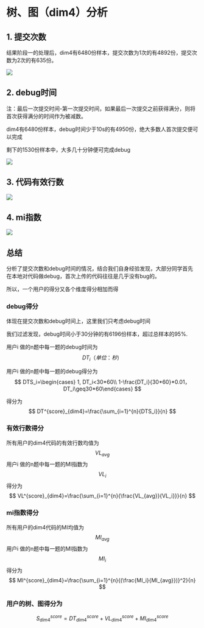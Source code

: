 # 树、图（dim4）分析

## 1. 提交次数

结果阶段一的处理后，dim4有6480份样本，提交次数为1次的有4892份，提交次数为2次的有635份。





![](https://sec2.oss-cn-shanghai.aliyuncs.com/img/20200712000706.png)



## 2. debug时间

注：最后一次提交时间-第一次提交时间，如果最后一次提交之前获得满分，则将首次获得满分的时间作为被减数。

dim4有6480份样本，debug时间少于10s的有4950份，绝大多数人首次提交便可以完成

剩下的1530份样本中，大多几十分钟便可完成debug

![](https://sec2.oss-cn-shanghai.aliyuncs.com/img/20200712000736.png)

## 3. 代码有效行数

![](https://sec2.oss-cn-shanghai.aliyuncs.com/img/20200712000806.png)

## 4. mi指数

![](https://sec2.oss-cn-shanghai.aliyuncs.com/img/20200712000829.png)

## 总结

分析了提交次数和debug时间的情况，结合我们自身经验发现，大部分同学首先在本地对代码做debug，首次上传的代码往往是几乎没有bug的。

所以，一个用户的得分又各个维度得分相加而得



### debug得分

体现在提交次数和debug时间上，这里我们只考虑debug时间

我们过滤发现，debug时间小于30分钟的有6196份样本，超过总样本的95%.

用户i 做的n题中每一题的debug时间为
$$
DT_i（单位：秒）
$$


用户i 做的n题中每一题的debug得分为
$$
DTS_i=\begin{cases} 1, DT_i<30*60\\ 1-\frac{DT_i}{30*60}*0.01， DT_i\geq30*60\end{cases}
$$


得分为
$$
DT^{score}_{dim4}=\frac{\sum_{i=1}^{n}{DTS_i}}{n}
$$


### 有效行数得分

所有用户的dim4代码的有效行数均值为
$$
VL_{avg}
$$
用户i 做的n题中每一题的MI指数为 
$$
VL_i
$$
得分为
$$
VL^{score}_{dim4}=\frac{\sum_{i=1}^{n}{\frac{VL_{avg}}{VL_i}}}{n}
$$



### mi指数得分

所有用户的dim4代码的MI均值为
$$
MI_{avg}
$$
用户i 做的n题中每一题的MI指数为 
$$
MI_i
$$
得分为
$$
MI^{score}_{dim4}=\frac{\sum_{i=1}^{n}{(\frac{MI_i}{MI_{avg}})}^2}{n}
$$



### 用户的树、图得分为

$$
S^{score}_{dim4}=DT^{score}_{dim4}+VL^{score}_{dim4}+MI^{score}_{dim4}
$$









